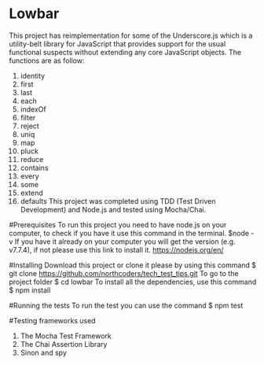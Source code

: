 # Lowbar
This project has reimplementation for some of the Underscore.js which is a utility-belt library for JavaScript that provides support for the usual functional suspects without extending any core JavaScript objects.
The functions are as follow:
1. identity
2. first
3. last
4. each
5. indexOf
6. filter
7. reject
8. uniq
9. map
10. pluck
11. reduce
12. contains
13. every
14. some
15. extend
16. defaults
This project was completed using TDD (Test Driven Development) and Node.js and tested using Mocha/Chai.

#Prerequisites
To run this project you need to have node.js on your computer, to check if you have it use this command in the terminal.
$node -v
If you have it already on your computer you will get the version  (e.g. v7.7.4), if not please use this link to install it. https://nodejs.org/en/

#Installing
Download this project or clone it please by using this command 
$ git clone https://github.com/northcoders/tech_test_tips.git
To go to the project folder
$ cd lowbar
To install all the dependencies, use this command 
$ npm install

#Running the tests
To run the test you can use the command
$ npm test

#Testing frameworks used
1. The Mocha Test Framework
2. The Chai Assertion Library
3. Sinon and spy
